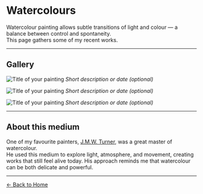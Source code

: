 # Watercolours

Watercolour painting allows subtle transitions of light and colour — a balance between control and spontaneity.  
This page gathers some of my recent works.

---

## Gallery

![Title of your painting](image-file-name.jpg)
*Short description or date (optional)*

![Title of your painting](image-file-name-2.jpg)
*Short description or date (optional)*

![Title of your painting](image-file-name-3.jpg)
*Short description or date (optional)*

---

## About this medium

One of my favourite painters, [J.M.W. Turner](https://en.wikipedia.org/wiki/J._M._W._Turner), was a great master of watercolour.  
He used this medium to explore light, atmosphere, and movement, creating works that still feel alive today.
His approach reminds me that watercolour can be both delicate and powerful.

---

[← Back to Home](index.md)
